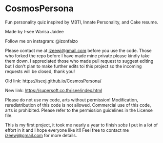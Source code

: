 # CosmosPersona
Fun personality quiz inspired by MBTI, Innate Personality, and Cake resume.

Made by I-see Warisa Jaidee 

Follow me on instagram: @izonfalzo

Please contact me at izeewj@gmail.com before you use the code. Those who forked the repo before I have made mine private please kindly take them down. 
I appreciated those who made pull request to suggest editing but I don't plan to make further edits toi this project so the incoming requests will be closed, thank you!

Old link: https://iseej.github.io/CosmosPersona/

New link: https://supersoft.co.th/isee/index.html

Please do not use my code, arts without permission! 
Modification, reredistribution of this code is not allowed. 
Commercial use of this code, arts is prohibited. Please refer to the permission guidelines in the License file.

This is my first project, it took me nearly a year to finish *sobs* I put in a lot of effort in it and I hope everyone like it!!
Feel free to contact me izeewj@gmail.com for more details.
